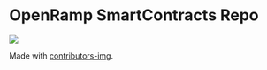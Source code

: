 # OpenRamp SmartContracts Repo


<a href = "https://github.com/Tanu-N-Prabhu/Python/graphs/contributors">
  <img src = "https://contrib.rocks/image?repo=OpenRamp/contract"/>
</a>

Made with [contributors-img](https://contrib.rocks).
